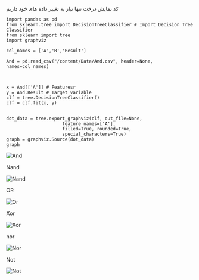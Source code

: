 کد نمایش درخت تنها نیاز به تغییر داده های خود داریم

```
import pandas as pd
from sklearn.tree import DecisionTreeClassifier # Import Decision Tree Classifier
from sklearn import tree
import graphviz

col_names = ['A','B','Result']

And = pd.read_csv("/content/Data/And.csv", header=None, names=col_names)



x = And[['A']] # Featuresr
y = And.Result # Target variable
clf = tree.DecisionTreeClassifier()
clf = clf.fit(x, y)


dot_data = tree.export_graphviz(clf, out_file=None, 
                     feature_names=['A'], 
                     filled=True, rounded=True,  
                     special_characters=True)  
graph = graphviz.Source(dot_data)  
graph 

```

![And](https://user-images.githubusercontent.com/94211519/146339084-ebba591d-b3b0-4231-9a0a-8f6f5456c5fc.PNG)

Nand

![Nand](https://user-images.githubusercontent.com/94211519/146339192-b48cab4b-833a-4bbc-ac77-48b42e7483b0.PNG)

OR

![Or](https://user-images.githubusercontent.com/94211519/146339216-92be4e6b-03de-43c5-8767-03f412b0f0ef.PNG)

Xor

![Xor](https://user-images.githubusercontent.com/94211519/146339270-21a0243b-7266-455b-8ebc-bb9f8f4f58b6.PNG)

nor

![Nor](https://user-images.githubusercontent.com/94211519/146339298-49022b72-3c48-4c29-af9c-ae1bf28a8f7e.PNG)


Not

![Not](https://user-images.githubusercontent.com/94211519/146339454-3ed955cf-1196-4a81-ae23-c6d591296438.PNG)


